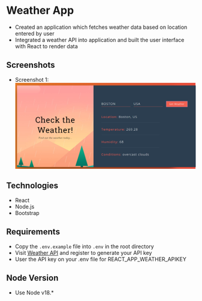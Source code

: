 # Weather App
- Created an application which fetches weather data based on location entered by user
- Integrated a weather API into application and built the user interface with React to render data

## Screenshots
- Screenshot 1:
![Example screenshot](./img1.png)

## Technologies

- React
- Node.js
- Bootstrap

## Requirements
- Copy the `.env.example` file into `.env` in the root directory
- Visit [Weather API](https://www.weatherapi.com) and register to generate your API key
- User the API key on your .env file for REACT_APP_WEATHER_APIKEY

## Node Version
- Use Node v18.*